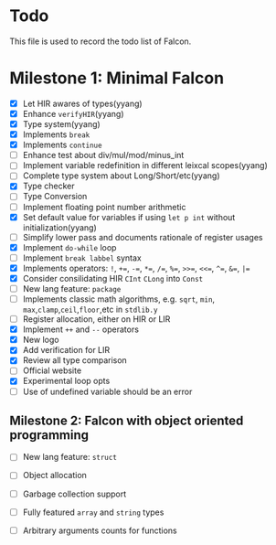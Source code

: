 
# Todo
This file is used to record the todo list of Falcon.

# Milestone 1: Minimal Falcon
- [x] Let HIR awares of types(yyang)
- [x] Enhance `verifyHIR`(yyang)
- [x] Type system(yyang)
- [x] Implements `break`
- [x] Implements `continue`
- [ ] Enhance test about div/mul/mod/minus_int
- [ ] Implement variable redefinition in different leixcal scopes(yyang)
- [ ] Complete type system about Long/Short/etc(yyang)
- [x] Type checker
- [ ] Type Conversion
- [ ] Implement floating point number arithmetic
- [x] Set default value for variables if using `let p int` without initialization(yyang)
- [ ] Simplify lower pass and documents rationale of register usages
- [x] Implement `do-while` loop
- [ ] Implement `break labbel` syntax
- [x] Implements operators: `!`, `+=`, `-=`, `*=`, `/=`, `%=`, `>>=`, `<<=`, `^=`, `&=`, `|=`
- [x] Consider consilidating HIR `CInt` `CLong` into `Const`
- [ ] New lang feature: `package`
- [ ] Implements classic math algorithms, e.g. `sqrt`, `min`, `max`,`clamp`,`ceil`,`floor`,etc in `stdlib.y`
- [ ] Register allocation, either on HIR or LIR
- [x] Implement `++` and `--` operators
- [x] New logo
- [x] Add verification for LIR
- [x] Review all type comparison
- [ ] Official website
- [x] Experimental loop opts
- [ ] Use of undefined variable should be an error

## Milestone 2: Falcon with object oriented programming
- [ ] New lang feature: `struct`
- [ ] Object allocation
- [ ] Garbage collection support
- [ ] Fully featured `array` and `string` types
- [ ] Arbitrary arguments counts for functions

